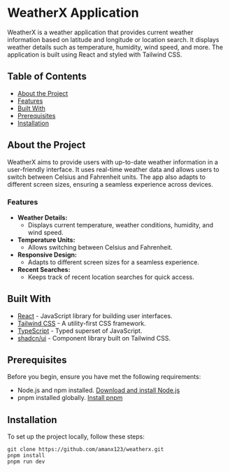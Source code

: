 # WeatherX Application

WeatherX is a weather application that provides current weather information based on latitude and longitude or location search. It displays weather details such as temperature, humidity, wind speed, and more. The application is built using React and styled with Tailwind CSS.

## Table of Contents

- [About the Project](#about-the-project)
- [Features](#features)
- [Built With](#built-with)
- [Prerequisites](#prerequisites)
- [Installation](#installation)


## About the Project

WeatherX aims to provide users with up-to-date weather information in a user-friendly interface. It uses real-time weather data and allows users to switch between Celsius and Fahrenheit units. The app also adapts to different screen sizes, ensuring a seamless experience across devices.

### Features

- **Weather Details:**
  - Displays current temperature, weather conditions, humidity, and wind speed.
- **Temperature Units:**
  - Allows switching between Celsius and Fahrenheit.
- **Responsive Design:**
  - Adapts to different screen sizes for a seamless experience.
- **Recent Searches:**
  - Keeps track of recent location searches for quick access.

## Built With

- [React](https://react.dev) - JavaScript library for building user interfaces.
- [Tailwind CSS](https://tailwindcss.com/) - A utility-first CSS framework.
- [TypeScript](https://www.typescriptlang.org/) - Typed superset of JavaScript.
- [shadcn/ui](https://ui.shadcn.dev/) - Component library built on Tailwind CSS.

## Prerequisites

Before you begin, ensure you have met the following requirements:

- Node.js and npm installed. [Download and install Node.js](https://nodejs.org/)
- pnpm installed globally. [Install pnpm](https://pnpm.io/installation)

## Installation

To set up the project locally, follow these steps:

   ```
   git clone https://github.com/amanx123/weatherx.git
   pnpm install
   pnpm run dev
   ```
